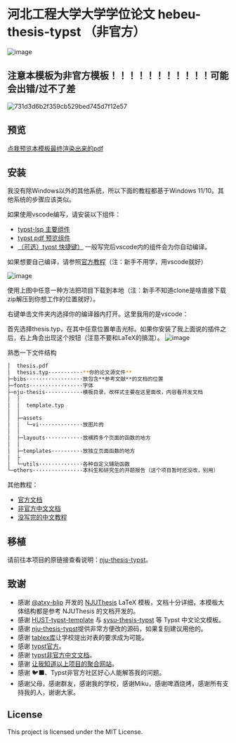 # 河北工程大学大学学位论文 hebeu-thesis-typst （非官方）

![image](https://github.com/xyls184/hebeu-thesis-typst/assets/20354136/3726d2b1-b93a-4183-9df0-67d3742b903e)

## 注意本模板为非官方模板！！！！！！！！！！！可能会出错/过不了差

![731d3d6b2f359cb529bed745d7f12e57](https://github.com/xyls184/hebeu-thesis-typst/assets/20354136/b1474eaf-9dd6-448d-a95f-9a3af6b5905e)

## 预览
[点我预览本模板最终渲染出来的pdf](https://github.com/xyls184/hebeu-thesis-typst/blob/main/thesis.pdf)

## 安装
我没有除Windows以外的其他系统，所以下面的教程都基于Windows 11/10。其他系统的步骤应该类似。

如果使用vscode编写，请安装以下组件：
- [typst-lsp 主要组件](https://marketplace.visualstudio.com/items?itemName=nvarner.typst-lsp)
- [typst pdf 预览组件](https://marketplace.visualstudio.com/items?itemName=mgt19937.typst-preview)
- [（可选）typst 快捷键）](https://marketplace.visualstudio.com/items?itemName=CalebFiggers.typst-companion)
一般写完后vscode内的组件会为你自动编译。

如果想要自己编译，请参照[官方教程](https://github.com/typst/typst?tab=readme-ov-file#installation)（注：新手不用学，用vscode就好）

![image](https://github.com/xyls184/hebeu-thesis-typst/assets/20354136/342ade30-9003-4011-b56a-b9512516145f)

使用上图中任意一种方法把项目下载到本地（注：新手不知道clone是啥直接下载zip解压到你想工作的位置就好）。

右键单击文件夹内选择你的编译器内打开。这里我用的是vscode：

首先选择thesis.typ，在其中任意位置单击光标。如果你安装了我上面说的插件之后，右上角会出现这个按钮（注意不要和LaTeX的搞混）。
![image](https://github.com/xyls184/hebeu-thesis-typst/assets/20354136/d2737d2a-60cd-445b-a50e-6d0ae03e524b)

熟悉一下文件结构
```bash
│  thesis.pdf
│  thesis.typ···········**你的论文源文件**
├─bibs··················放包含**参考文献**的文档的位置
├─fonts·················字体
├─nju-thesis············模板目录，改样式主要在这里面改，内容看开发文档
│  │
│  │  template.typ
│  │
│  ├─assets
│  │  └─vi··············放图片的
│  │
│  ├─layouts············放横跨多个页面的函数的地方
│  │
│  ├─templates··········放独立页面函数的地方
│  ├
│  └─utils··············各种自定义辅助函数
└─others················本科生和研究生的开题报告（这个项目暂时还没改，别用）
```

其他教程：
- [官方文档](https://typst.app/docs/)
- [非官方中文文档](https://typst-doc-cn.github.io/docs/)
- [没写完的中文教程](https://github.com/typst-doc-cn/tutorial)

## 移植
请前往本项目的原链接查看说明：[nju-thesis-typst](https://github.com/nju-lug/nju-thesis-typst)。

## 致谢

- 感谢 [@atxy-blip](https://github.com/atxy-blip) 开发的 [NJUThesis](https://github.com/nju-lug/NJUThesis) LaTeX 模板，文档十分详细，本模板大体结构都是参考 NJUThesis 的文档开发的。
- 感谢 [HUST-typst-template](https://github.com/werifu/HUST-typst-template) 与 [sysu-thesis-typst](https://github.com/howardlau1999/sysu-thesis-typst) 等 Typst 中文论文模板。
- 感谢 [nju-thesis-typst](https://github.com/nju-lug/nju-thesis-typst)提供非常方便改的源码，如果复刻建议用他的。
- 感谢 [tablex库](https://github.com/PgBiel/typst-tablex)让学校提出对表的要求成为可能。
- 感谢 [typst官方](https://typst.app/)。
- 感谢 [typst非官方中文文档](https://typst-doc-cn.github.io/docs/)。
- 感谢 [让我知道以上项目的聚合网站](https://github.com/typst-cn/awesome-typst-cn?tab=readme-ov-file)。
- 感谢 🐦‍⬛、Typst非官方社区好心人能解答我的问题。
- 感谢父母，感谢群友，感谢我的学校，感谢Miku，感谢啤酒烧烤，感谢所有支持我的人，谢谢大家。

## License

This project is licensed under the MIT License.
